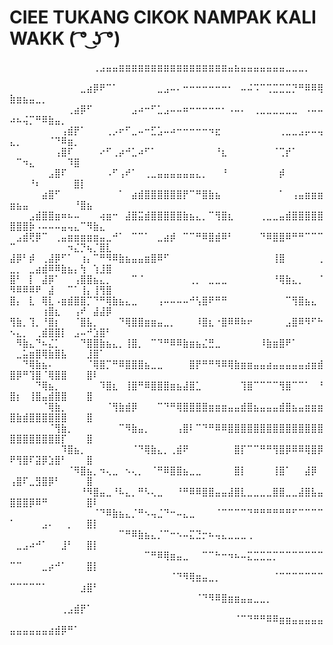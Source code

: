 # CIEE TUKANG CIKOK NAMPAK KALI WAKK ( ͡° ͜ʖ ͡°)

⠀⠀⠀⠀⠀⠀⠀⠀⠀⠀⠀⠀⠀⢀⣠⣤⣤⣶⣶⣶⣶⣶⣶⣶⣶⣶⣶⣶⣶⣶⣶⣶⣶⣶⣤⣦⣤⣤⣤⣤⣤⣤⣤⣀⣀⣀⡀⠀⠀⠀⠀⠀⠀⠀⠀⠀⠀⠀⠀⠀⠀⠀⠀⠀⠀
⠀⠀⠀⠀⠀⠀⠀⠀⠀⠀⠀⣀⣴⡿⠟⠉⠁⠀⠀⠀⠀⠀⠀⣀⣠⠤⠄⠒⠒⠒⠒⠒⠒⠒⠂⠀⠤⠬⠩⠉⢉⣉⣉⣉⡙⠛⠿⠿⢿⣷⣶⣦⣤⣀⡀⠀⠀⠀⠀⠀⠀⠀⠀⠀⠀
⠀⠀⠀⠀⠀⠀⠀⠀⠀⢀⣴⡿⠋⠀⠀⠀⠀⠀⠀⣠⠴⠒⠋⣁⣠⠤⠤⠶⠒⠒⠒⠒⠒⠂⠠⠤⠄⠀⢀⣀⣀⣀⣀⣀⣀⠀⠠⠤⠤⠴⠦⢬⡉⠛⠿⣷⣤⡀⠀⠀⠀⠀⠀⠀⠀
⠀⠀⠀⠀⠀⠀⠀⠀⢠⣾⡟⠁⠀⠀⠀⢀⡠⠖⠋⣀⠤⠒⣋⣡⠤⠴⠒⠒⠒⠒⠒⠲⣖⠀⠀⠀⠀⠀⠀⠀⠀⠀⢀⣀⣀⣠⡤⠤⢤⣄⡀⠀⠀⠀⠀⠈⠙⠿⣶⡀⠀⠀⠀⠀⠀
⠀⠀⠀⠀⠀⠀⠀⢠⣿⠏⠀⠀⠀⠀⠔⠋⢀⡴⠚⣁⠴⠋⠁⠀⠀⠀⠀⠀⠀⠀⠀⠀⠘⣆⠀⠀⠀⠀⠀⠀⠀⠈⢉⡞⠁⠀⠀⠀⠀⠀⠉⠲⣄⠀⠀⠀⠀⠀⠹⣿⠀⠀⠀⠀⠀
⠀⠀⠀⠀⠀⠀⣠⣿⠏⠀⠀⠀⠀⠀⠀⠠⠋⢠⠞⠁⠀⢀⣀⣤⣤⣤⣤⣤⣤⣄⡀⠀⠀⠘⠀⠀⠀⠀⠀⠀⠀⠀⡾⠀⠀⠀⠀⠀⠀⠀⠀⠀⠘⠆⠀⠀⠀⠀⠀⣿⡇⠀⠀⠀⠀
⠀⠀⠀⠀⠀⣴⣿⠋⠀⠀⠀⠀⠀⠀⠀⠀⠀⠁⠀⣴⣾⣿⣿⣿⣿⣿⣿⡟⠉⠛⣿⣷⣦⠀⠀⠀⠀⠀⠀⠀⠀⠀⠁⠀⢠⣤⣶⣶⣶⣶⣦⣤⠀⠀⠀⠀⠀⠀⠀⠘⣿⣦⠀⠀⠀
⠀⠀⠀⣠⣾⣿⣿⣶⠶⠦⠤⠀⠀⠀⢴⣶⠒⠀⣼⣿⣭⣾⣿⣿⣿⣿⣿⣷⣦⣄⡀⠉⢻⣿⣆⠀⠀⠀⠀⢀⣀⣀⣤⣾⣿⣿⣿⣿⣿⣿⣿⣿⡷⠠⠤⠤⠤⣤⢤⣄⠉⠻⣷⣄⠀
⠀⣠⣾⢟⡿⠉⠀⢀⣤⣶⣶⣶⣶⣶⣤⣀⠚⠁⠀⠉⠉⠁⠀⣀⣴⡾⠀⠉⠉⠛⠿⣿⣾⠿⠃⠀⠀⠀⠀⠙⠿⣿⣿⠿⠛⠛⠉⠉⠉⠉⠀⠀⠀⠀⠀⠀⠀⠀⠲⣌⡙⢦⡈⣿⣇
⣼⡿⠃⡾⠀⢀⣼⡿⠋⠁⠀⢰⡄⠉⠛⠻⠿⣷⣦⣤⣤⣶⣿⠿⠋⠀⠀⠀⠀⠀⠀⠀⠀⠀⠀⠀⠀⠀⠀⠀⠀⢸⣿⠀⠀⠀⠀⠀⢀⣀⡀⠀⣀⣴⣾⠿⠿⣷⣦⡄⢳⠀⢱⣸⣿
⣿⠃⠀⡇⠀⣼⡿⠁⠀⠀⢠⣿⣿⣦⣄⡀⠀⠀⠀⠉⠈⠀⠀⠀⠀⠀⠀⠀⢀⡀⠀⣀⣀⣀⠀⠀⠀⠀⠀⠀⠀⠘⢿⣷⣄⡀⠀⠀⠈⠻⠿⠿⠿⠟⠀⣼⠀⠀⠉⠁⢸⡄⢸⢻⣿
⣿⡄⠀⣇⠀⢿⣇⠠⣶⣾⣿⣿⡉⠙⠛⢿⣷⣦⣄⣀⠀⠀⠀⢠⠤⠤⠤⠤⠚⢣⣿⠟⠛⠛⠀⠀⠀⠀⠀⠀⠀⠀⠀⠉⢻⣿⣦⣄⠀⠀⠀⠀⠀⠀⢰⣿⣆⠀⠀⢠⠞⠀⣼⣼⡿
⢻⣷⡀⢹⡀⠘⣿⡆⠀⠀⠈⣿⣧⡀⠀⠀⠀⠙⢿⣿⣿⣶⣶⣤⣀⡀⠀⠀⠀⠸⣿⣆⠐⣿⠿⠿⠷⠖⠀⠀⠀⠀⠀⣠⣿⠿⠻⠋⠓⠢⣄⡀⠀⢀⣾⣿⣿⡇⠀⣠⠤⠚⣱⣿⠃
⠀⠻⣷⣄⠙⠦⣌⡁⠀⠀⠀⠙⣿⣿⣷⣦⣄⡀⢸⣿⡀⠀⠉⠙⠛⠿⠿⣷⣶⣦⣌⣛⣀⠀⠀⠀⠀⠀⠀⠸⣷⣶⣿⠟⠁⠀⠀⠀⠀⠀⣀⣥⣶⣿⢿⣷⣿⣧⠀⠀⠀⣸⣿⠁⠀
⠀⠀⠙⢿⣷⣦⠄⠀⠀⠀⠀⠀⠈⢿⣿⡉⠛⠿⣿⣿⣿⣦⣀⣀⠀⠀⠀⠀⣿⡟⠛⠛⠻⠿⢿⣷⣶⣶⣤⣤⣴⣤⣤⣤⣤⣤⣴⣶⣾⣿⡿⠛⢹⣿⠈⢿⣿⣿⠀⠀⠀⣿⠇⠀⠀
⠀⠀⠀⠀⠙⢿⣦⡀⠀⠀⠀⠀⠀⠀⠹⣿⣆⠀⢸⣿⠛⠿⣿⣿⣿⣶⣦⣼⣿⣁⠀⠀⠀⠀⠀⠀⢹⣿⠉⠉⠉⠉⢻⣿⠉⠉⠁⠀⠘⣿⡆⠀⢸⣿⣤⣾⣿⣿⠀⠀⠀⣿⠀⠀⠀
⠀⠀⠀⠀⠀⠈⢿⣷⡀⠀⠀⠀⠀⠀⠀⠈⢻⣷⣾⡿⠀⠀⠀⠉⠙⠛⢿⣿⣿⣿⣿⣶⣶⣶⣤⣤⣾⣿⣦⣤⣤⣤⣾⣿⣦⣤⣶⣶⣶⣿⣷⣾⣿⣿⣿⣿⣿⣿⠀⠀⠀⣿⠀⠀⠀
⠀⠀⠀⠀⠀⠀⠈⢻⣷⡀⠀⠀⠀⠀⠀⠀⠀⠉⠻⣷⣤⡀⠀⠀⠀⠀⢠⣿⠇⠉⠙⠛⠿⠿⣿⣿⣿⣿⣿⣿⣿⣿⣿⣿⣿⣿⣿⣿⣿⣿⣿⣿⣿⣿⣿⣿⣿⡏⠀⠀⠀⣿⠀⠀⠀
⠀⠀⠀⠀⠀⠀⠀⠀⠹⣿⣦⡀⠀⠀⠀⠀⠀⠀⠀⠈⠙⢿⣷⣄⡀⢀⣾⠟⠀⠀⠀⠀⠀⠀⠀⣿⡏⠉⠉⠛⠛⢻⣿⡿⠿⠿⢿⣿⡿⠟⢻⣿⠏⣽⡿⣱⣿⠃⠀⠀⠀⣿⠀⠀⠀
⠀⠀⠀⠀⠀⠀⠀⠀⠀⠈⠻⣿⣦⡀⠲⢄⣀⠀⠢⢄⡀⠀⠈⠛⠿⣿⣿⣦⣀⣀⠀⠀⠀⠀⠀⣿⡇⠀⠀⠀⠀⢸⣿⠁⠀⠀⣼⡿⠀⢠⣿⠏⣀⣻⣿⡿⠃⠀⠀⠀⠀⣿⠀⠀⠀
⠀⠀⠀⠀⠀⠀⠀⠀⠀⠀⠀⠘⠻⣿⣤⣀⠘⠧⣄⡀⠛⠣⢄⣀⠀⠀⠘⠛⠿⠿⣿⣿⣤⣤⣼⣿⣇⣀⣀⣀⣀⣿⣿⣀⣀⣼⣿⣧⣤⣿⣿⣿⡿⠿⠛⠀⠀⠀⠀⠀⠀⣿⠇⠀⠀
⠀⠀⠀⠀⠀⠀⠀⠀⠀⠀⠀⠀⠀⠈⠙⠿⣷⣦⣄⡈⠛⠢⢤⣈⠙⠒⠤⣄⣀⠀⠀⠀⠈⠉⠉⠉⠉⠙⠛⠛⠛⠛⠛⠛⠋⠉⠉⠉⠉⠁⠀⠀⠀⠀⣠⠄⠀⠀⡀⠀⠀⣿⡇⠀⠀
⠀⠀⠀⠀⠀⠀⠀⠀⠀⠀⠀⠀⠀⠀⠀⠀⠀⠉⠛⠿⣷⣦⣄⡈⠉⠒⠢⠤⣍⣙⡒⠦⢤⣄⣀⣀⣀⢀⠀⠀⠀⠀⠀⠀⠀⠀⠀⠀⠀⠀⣀⣠⠴⠚⠁⠀⠀⣸⠃⠀⠀⣿⡇⠀⠀
⠀⠀⠀⠀⠀⠀⠀⠀⠀⠀⠀⠀⠀⠀⠀⠀⠀⠀⠀⠀⠀⠉⠛⠿⢿⣶⣤⣀⠀⠀⠉⠉⠓⠒⠲⠦⠤⣍⣉⣉⣉⡉⠉⠉⠉⠉⠉⠉⠉⠉⠉⠀⠀⠀⣀⡴⠚⠁⠀⠀⠀⣿⡇⠀⠀
⠀⠀⠀⠀⠀⠀⠀⠀⠀⠀⠀⠀⠀⠀⠀⠀⠀⠀⠀⠀⠀⠀⠀⠀⠀⠈⠙⠻⢿⣶⣤⣀⡀⠀⠀⠀⠀⠀⠀⠀⠀⠈⠉⠉⠉⠉⠉⠉⠉⠉⠉⠉⠉⠉⠁⠀⠀⠀⠀⠀⣰⣿⠃⠀⠀
⠀⠀⠀⠀⠀⠀⠀⠀⠀⠀⠀⠀⠀⠀⠀⠀⠀⠀⠀⠀⠀⠀⠀⠀⠀⠀⠀⠀⠀⠈⠙⠻⠿⣿⣶⣶⣤⣤⣀⣀⡀⠀⠀⠀⠀⠀⠀⠀⠀⠀⠀⠀⠀⠀⠀⠀⠀⢀⣠⣾⡟⠁⠀⠀⠀
⠀⠀⠀⠀⠀⠀⠀⠀⠀⠀⠀⠀⠀⠀⠀⠀⠀⠀⠀⠀⠀⠀⠀⠀⠀⠀⠀⠀⠀⠀⠀⠀⠀⠀⠀⠈⠉⠙⠛⠛⠿⠿⣶⣶⣤⣤⣤⣤⣤⣤⣤⣤⣤⣤⣤⣴⣾⡿⠛⠁⠀⠀⠀⠀⠀
